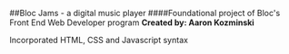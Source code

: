 ##Bloc Jams - a digital music player
####Foundational project of Bloc's Front End Web Developer program
**Created by: Aaron Kozminski**

Incorporated HTML, CSS and Javascript syntax